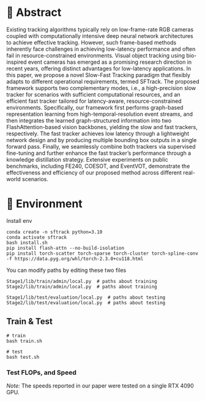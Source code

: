 # :dart: Abstract 
Existing tracking algorithms typically rely on low-frame-rate RGB cameras coupled with computationally intensive deep neural network architectures to achieve effective tracking. However, such frame-based methods inherently face challenges in achieving low-latency performance and often fail in resource-constrained environments. Visual object tracking using bio-inspired event cameras has emerged as a promising research direction in recent years, offering distinct advantages for low-latency applications. In this paper, we propose a novel Slow-Fast Tracking paradigm that flexibly adapts to different operational requirements, termed SFTrack. The proposed framework supports two complementary modes, i.e., a high-precision slow tracker for scenarios with sufficient computational resources, and an efficient fast tracker tailored for latency-aware, resource-constrained environments. Specifically, our framework first performs graph-based representation learning from high-temporal-resolution event streams, and then integrates the learned graph-structured information into two FlashAttention-based vision backbones, yielding the slow and fast trackers, respectively. The fast tracker achieves low latency through a lightweight network design and by producing multiple bounding box outputs in a single forward pass. Finally, we seamlessly combine both trackers via supervised fine-tuning and further enhance the fast tracker’s performance through a knowledge distillation strategy. Extensive experiments on public benchmarks, including FE240, COESOT, and EventVOT, demonstrate the effectiveness and efficiency of our proposed method across different real-world scenarios.

# :hammer: Environment 

Install env
```
conda create -n sftrack python=3.10
conda activate sftrack
bash install.sh
pip install flash-attn --no-build-isolation
pip install torch-scatter torch-sparse torch-cluster torch-spline-conv -f https://data.pyg.org/whl/torch-2.3.0+cu118.html
```

You can modify paths by editing these two files
```
Stage1/lib/train/admin/local.py  # paths about training
Stage2/lib/train/admin/local.py  # paths about training

Stage1/lib/test/evaluation/local.py  # paths about testing
Stage2/lib/test/evaluation/local.py  # paths about testing
```

## Train & Test
```
# train
bash train.sh

# test
bash test.sh
```

### Test FLOPs, and Speed
*Note:* The speeds reported in our paper were tested on a single RTX 4090 GPU.
